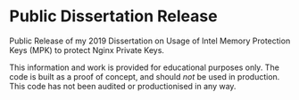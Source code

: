 # Public Dissertation Release
Public Release of my 2019 Dissertation on Usage of Intel Memory Protection Keys (MPK) to protect Nginx Private Keys.

This information and work is provided for educational purposes only. The code is built as a proof of concept, and should *not* be used in production. This code has not been audited or productionised in any way.
